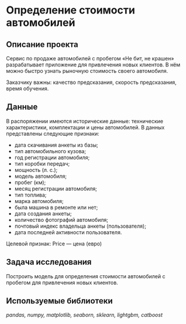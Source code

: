 # Определение стоимости автомобилей

## Описание проекта

Сервис по продаже автомобилей с пробегом «Не бит, не крашен» разрабатывает приложение для привлечения новых клиентов. В нём можно быстро узнать рыночную стоимость своего автомобиля.

Заказчику важны: качество предсказания, скорость предсказания, время обучения.

## Данные

В распоряжении имеются исторические данные: технические характеристики, комплектации и цены автомобилей.
В данных представлены следующие признаки:
- дата скачивания анкеты из базы;
- тип автомобильного кузова;
- год регистрации автомобиля;
- тип коробки передач;
- мощность (л. с.);
- модель автомобиля;
- пробег (км);
- месяц регистрации автомобиля;
- тип топлива;
- марка автомобиля;
- была машина в ремонте или нет;
- дата создания анкеты;
- количество фотографий автомобиля;
- почтовый индекс владельца анкеты (пользователя);
- дата последней активности пользователя.

Целевой признак: Price — цена (евро)

## Задача исследования

Построить модель для определения стоимости автомобилей с пробегом для привлечения новых клиентов.

## Используемые библиотеки
*pandas, numpy, matplotlib, seaborn, sklearn, lightgbm, catboost*
